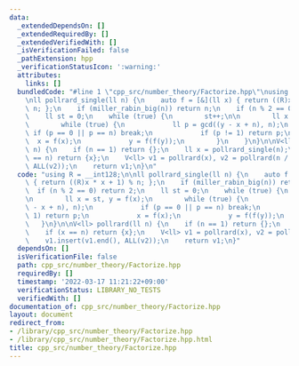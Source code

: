 ```yaml
---
data:
  _extendedDependsOn: []
  _extendedRequiredBy: []
  _extendedVerifiedWith: []
  _isVerificationFailed: false
  _pathExtension: hpp
  _verificationStatusIcon: ':warning:'
  attributes:
    links: []
  bundledCode: "#line 1 \"cpp_src/number_theory/Factorize.hpp\"\nusing R = __int128;\n\
    \nll pollrard_single(ll n) {\n    auto f = [&](ll x) { return ((R)x * x + 1) %\
    \ n; };\n    if (miller_rabin_big(n)) return n;\n    if (n % 2 == 0) return 2;\n\
    \    ll st = 0;\n    while (true) {\n        st++;\n\n        ll x = st, y = f(x);\n\
    \        while (true) {\n            ll p = gcd((y - x + n), n);\n           \
    \ if (p == 0 || p == n) break;\n            if (p != 1) return p;\n          \
    \  x = f(x);\n            y = f(f(y));\n        }\n    }\n}\n\nV<ll> pollrard(ll\
    \ n) {\n    if (n == 1) return {};\n    ll x = pollrard_single(n);\n    if (x\
    \ == n) return {x};\n    V<ll> v1 = pollrard(x), v2 = pollrard(n / x);\n    v1.insert(v1.end(),\
    \ ALL(v2));\n    return v1;\n}\n"
  code: "using R = __int128;\n\nll pollrard_single(ll n) {\n    auto f = [&](ll x)\
    \ { return ((R)x * x + 1) % n; };\n    if (miller_rabin_big(n)) return n;\n  \
    \  if (n % 2 == 0) return 2;\n    ll st = 0;\n    while (true) {\n        st++;\n\
    \n        ll x = st, y = f(x);\n        while (true) {\n            ll p = gcd((y\
    \ - x + n), n);\n            if (p == 0 || p == n) break;\n            if (p !=\
    \ 1) return p;\n            x = f(x);\n            y = f(f(y));\n        }\n \
    \   }\n}\n\nV<ll> pollrard(ll n) {\n    if (n == 1) return {};\n    ll x = pollrard_single(n);\n\
    \    if (x == n) return {x};\n    V<ll> v1 = pollrard(x), v2 = pollrard(n / x);\n\
    \    v1.insert(v1.end(), ALL(v2));\n    return v1;\n}"
  dependsOn: []
  isVerificationFile: false
  path: cpp_src/number_theory/Factorize.hpp
  requiredBy: []
  timestamp: '2022-03-17 11:21:22+09:00'
  verificationStatus: LIBRARY_NO_TESTS
  verifiedWith: []
documentation_of: cpp_src/number_theory/Factorize.hpp
layout: document
redirect_from:
- /library/cpp_src/number_theory/Factorize.hpp
- /library/cpp_src/number_theory/Factorize.hpp.html
title: cpp_src/number_theory/Factorize.hpp
---
```

